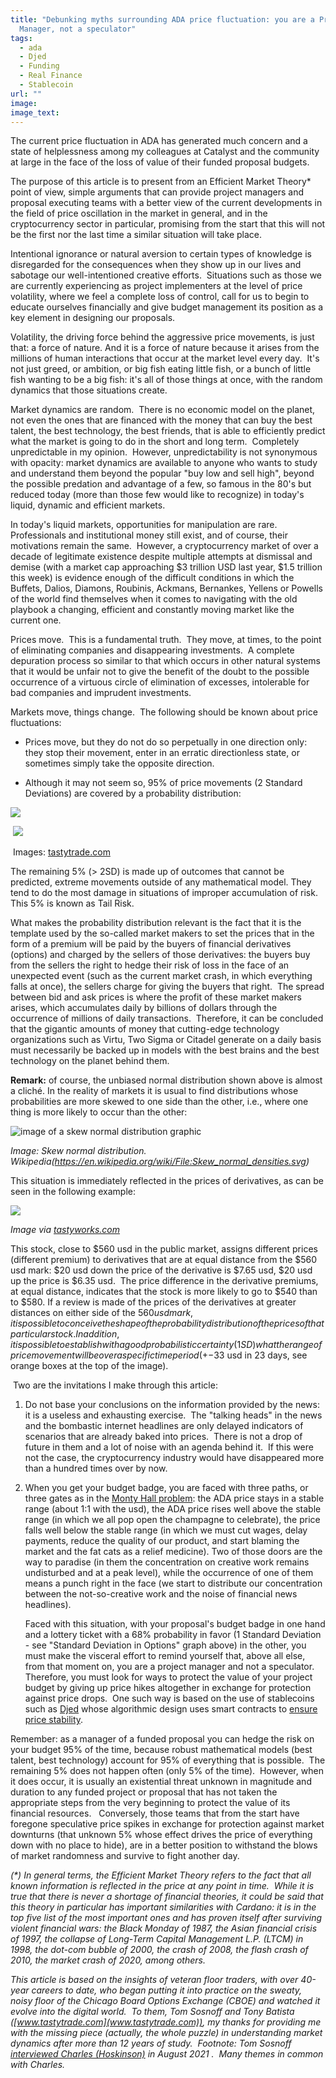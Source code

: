 ```yaml
---
title: "Debunking myths surrounding ADA price fluctuation: you are a Project
  Manager, not a speculator"
tags:
  - ada
  - Djed
  - Funding
  - Real Finance
  - Stablecoin
url: ""
image: 
image_text: 
---
```


The current price fluctuation in ADA has generated much concern and a state of helplessness among my colleagues at Catalyst and the community at large in the face of the loss of value of their funded proposal budgets.

The purpose of this article is to present from an Efficient Market Theory\* point of view, simple arguments that can provide project managers and proposal executing teams with a better view of the current developments in the field of price oscillation in the market in general, and in the cryptocurrency sector in particular, promising from the start that this will not be the first nor the last time a similar situation will take place.

Intentional ignorance or natural aversion to certain types of knowledge is disregarded for the consequences when they show up in our lives and sabotage our well-intentioned creative efforts.  Situations such as those we are currently experiencing as project implementers at the level of price volatility, where we feel a complete loss of control, call for us to begin to educate ourselves financially and give budget management its position as a key element in designing our proposals. 

Volatility, the driving force behind the aggressive price movements, is just that: a force of nature. And it is a force of nature because it arises from the millions of human interactions that occur at the market level every day.  It's not just greed, or ambition, or big fish eating little fish, or a bunch of little fish wanting to be a big fish: it's all of those things at once, with the random dynamics that those situations create.

Market dynamics are random.  There is no economic model on the planet, not even the ones that are financed with the money that can buy the best talent, the best technology, the best friends, that is able to efficiently predict what the market is going to do in the short and long term.  Completely unpredictable in my opinion.  However, unpredictability is not synonymous with opacity: market dynamics are available to anyone who wants to study and understand them beyond the popular "buy low and sell high", beyond the possible predation and advantage of a few, so famous in the 80's but reduced today (more than those few would like to recognize) in today's liquid, dynamic and efficient markets.

In today's liquid markets, opportunities for manipulation are rare.  Professionals and institutional money still exist, and of course, their motivations remain the same.  However, a cryptocurrency market of over a decade of legitimate existence despite multiple attempts at dismissal and demise (with a market cap approaching $3 trillion USD last year, $1.5 trillion this week) is evidence enough of the difficult conditions in which the Buffets, Dalios, Diamons, Roubinis, Ackmans, Bernankes, Yellens or Powells of the world find themselves when it comes to navigating with the old playbook a changing, efficient and constantly moving market like the current one. 

Prices move.  This is a fundamental truth.  They move, at times, to the point of eliminating companies and disappearing investments.  A complete depuration process so similar to that which occurs in other natural systems that it would be unfair not to give the benefit of the doubt to the possible occurrence of a virtuous circle of elimination of excesses, intolerable for bad companies and imprudent investments. 

Markets move, things change.  The following should be known about price fluctuations:  

*   Prices move, but they do not do so perpetually in one direction only: they stop their movement, enter in an erratic directionless state, or sometimes simply take the opposite direction. 
    

*   Although it may not seem so, 95% of price movements (2 Standard Deviations) are covered by a probability distribution:
    

![](https://lh6.googleusercontent.com/GW7ut8cfPsuGTxsq5b7ltf0pYn0C-hqcnt-6mq6TpLfhV4Yqfz8yYKrKh4F8P0Cw48E9Ly-7z-6CRG9fsBtja_e21wmvUS983R-4zwsVc6Jpudt2Y3MPElYXaO45TLYYGI_B2rxD2YGbam-gDg)

 ![](https://lh6.googleusercontent.com/tVGQPm3kRd4gkb2uivDZD2CXx75KmuNPCq_Hhfv5Ey2GiIcmbjt0HLRvu4wHNH5wfg5If85dJOZQ17hqonS-XOYqdCU4sTwE18HY46i7CE0hEMGpfff3TYT2j5pQIjCuS5BXVubKq_k7R3MEUA)

 Images: [tastytrade.com](//tastytrade.com)

The remaining 5% (> 2SD) is made up of outcomes that cannot be predicted, extreme movements outside of any mathematical model. They tend to do the most damage in situations of improper accumulation of risk.  This 5% is known as Tail Risk.

What makes the probability distribution relevant is the fact that it is the template used by the so-called market makers to set the prices that in the form of a premium will be paid by the buyers of financial derivatives (options) and charged by the sellers of those derivatives: the buyers buy from the sellers the right to hedge their risk of loss in the face of an unexpected event (such as the current market crash, in which everything falls at once), the sellers charge for giving the buyers that right.  The spread between bid and ask prices is where the profit of these market makers arises, which accumulates daily by billions of dollars through the occurrence of millions of daily transactions.  Therefore, it can be concluded that the gigantic amounts of money that cutting-edge technology organizations such as Virtu, Two Sigma or Citadel generate on a daily basis must necessarily be backed up in models with the best brains and the best technology on the planet behind them.  

**Remark:** of course, the unbiased normal distribution shown above is almost a cliché. In the reality of markets it is usual to find distributions whose probabilities are more skewed to one side than the other, i.e., where one thing is more likely to occur than the other:

![image of a skew normal distribution graphic](https://lh4.googleusercontent.com/jp0PrczyvAjLS0ATQyZ-T2zvIaa2IoGvpgd9373imD3RNoN--DPIdic_qEEtyXdjKe_7EGnmn5PwqajJb1AQEuMWcyFjvVmcl9huVAd8PAxSgic9iA4_-OeixCYnCI2kzaYZXNdYl2mdNjz4Ug)

*Image: Skew normal distribution. Wikipedia(https://en.wikipedia.org/wiki/File:Skew_normal_densities.svg)*

This situation is immediately reflected in the prices of derivatives, as can be seen in the following example:

![](https://lh3.googleusercontent.com/87XsQyvPYzjka9fgGbXQ9LU2owJ0evs9KPYUN4Yft82koqNu3_tF2G5QIQ5cLaUlM7H1eUdxlTNb5PUaXDY1N-7as2njE4qQFuRfTgk0GVCTbJDhYUAwGUy8K6X5hEqftjcEZWOrRpRB7oLuyQ)

*Image via [tastyworks.com](//tastyworks.com)*

This stock, close to $560 usd in the public market, assigns different prices (different premium) to derivatives that are at equal distance from the $560 usd mark: $20 usd down the price of the derivative is $7.65 usd, $20 usd up the price is $6.35 usd.  The price difference in the derivative premiums, at equal distance, indicates that the stock is more likely to go to $540 than to $580. If a review is made of the prices of the derivatives at greater distances on either side of the $560 usd mark, it is possible to conceive the shape of the probability distribution of the prices of that particular stock.   In addition, it is possible to establish with a good probabilistic certainty (1SD) what the range of price movement will be over a specific time period (+-$33 usd in 23 days, see orange boxes at the top of the image).

 Two are the invitations I make through this article:

1.  Do not base your conclusions on the information provided by the news: it is a useless and exhausting exercise.  The "talking heads" in the news and the bombastic internet headlines are only delayed indicators of scenarios that are already baked into prices.  There is not a drop of future in them and a lot of noise with an agenda behind it.  If this were not the case, the cryptocurrency industry would have disappeared more than a hundred times over by now.  
    
2.  When you get your budget badge, you are faced with three paths, or three gates as in the [Monty Hall problem](https://en.wikipedia.org/wiki/Monty_Hall_problem): the ADA price stays in a stable range (about 1:1 with the usd), the ADA price rises well above the stable range (in which we all pop open the champagne to celebrate), the price falls well below the stable range (in which we must cut wages, delay payments, reduce the quality of our product, and start blaming the market and the fat cats as a relief medicine). Two of those doors are the way to paradise (in them the concentration on creative work remains undisturbed and at a peak level), while the occurrence of one of them means a punch right in the face (we start to distribute our concentration between the not-so-creative work and the noise of financial news headlines). 
    
    Faced with this situation, with your proposal's budget badge in one hand and a lottery ticket with a 68% probability in favor (1 Standard Deviation - see "Standard Deviation in Options" graph above) in the other, you must make the visceral effort to remind yourself that, above all else, from that moment on, you are a project manager and not a speculator. Therefore, you must look for ways to protect the value of your project budget by giving up price hikes altogether in exchange for protection against price drops.  One such way is based on the use of stablecoins such as [Djed](https://iohk.io/en/blog/posts/2021/09/26/coti-to-issue-djed-stablecoin-on-cardano/) whose algorithmic design uses smart contracts to [ensure price stability](https://www.youtube.com/watch?v=Dq_1DOrsXGU).
    

Remember: as a manager of a funded proposal you can hedge the risk on your budget 95% of the time, because robust mathematical models (best talent, best technology) account for 95% of everything that is possible.  The remaining 5% does not happen often (only 5% of the time).  However, when it does occur, it is usually an existential threat unknown in magnitude and duration to any funded project or proposal that has not taken the appropriate steps from the very beginning to protect the value of its financial resources.   Conversely, those teams that from the start have foregone speculative price spikes in exchange for protection against market downturns (that unknown 5% whose effect drives the price of everything down with no place to hide), are in a better position to withstand the blows of market randomness and survive to fight another day.  

*(\*) In general terms, the Efficient Market Theory refers to the fact that all known information is reflected in the price at any point in time.  While it is true that there is never a shortage of financial theories, it could be said that this theory in particular has important similarities with Cardano: it is in the top five list of the most important ones and has proven itself after surviving violent financial wars: the Black Monday of 1987, the Asian financial crisis of 1997, the collapse of Long-Term Capital Management L.P. (LTCM) in 1998, the dot-com bubble of 2000, the crash of 2008, the flash crash of 2010, the market crash of 2020, among others.* 

*This article is based on the insights of veteran floor traders, with over 40-year careers to date, who began putting it into practice on the sweaty, noisy floor of the Chicago Board Options Exchange (CBOE) and watched it evolve into the digital world.  To them, Tom Sosnoff and Tony Batista ([www.tastytrade.com](www.tastytrade.com)), my thanks for providing me with the missing piece (actually, the whole puzzle) in understanding market dynamics after more than 12 years of study.  Footnote: Tom Sosnoff [interviewed Charles (Hoskinson)](https://www.tastytrade.com/shows/tasty-extras/episodes/crypto-regulation-the-future-of-finance-with-cardanos-charles-hoskinson-08-05-2021) in August 2021 .  Many themes in common with Charles.*
